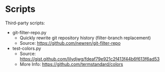# Scripts

Third-party scripts:
- git-filter-repo.py
    - Quickly rewrite git repository history (filter-branch replacement)
    - Source: https://github.com/newren/git-filter-repo
- test-colors.py
    - Source: https://gist.github.com/lilydjwg/fdeaf79e921c2f413f44b6f613f6ad53
    - More Info: https://github.com/termstandard/colors
